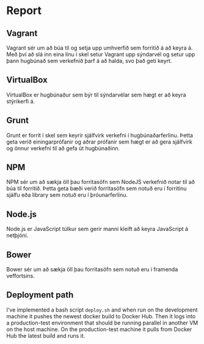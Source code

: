 # Report

## Vagrant
Vagrant sér um að búa til og setja upp umhverfið sem forritið á að keyra á.
Með því að slá inn eina línu í skel setur Vagrant upp sýndarvél og setur upp
þann hugbúnað sem verkefnið þarf á að halda, svo það geti keyrt.

## VirtualBox
VirtualBox er hugbúnaður sem býr til sýndarvélar sem hægt er að keyra
stýrikerfi á.

## Grunt
Grunt er forrit í skel sem keyrir sjálfvirk verkefni í hugbúnaðarferlinu. Þetta
geta verið einingarprófanir og aðrar prófanir sem hægt er að gera sjálfvirk og
önnur verkefni til að gefa út hugbúnaðinn.

## NPM
NPM sér um að sækja öll þau forritasöfn sem NodeJS verkefnið notar til að
búa til forritið. Þetta geta bæði verið forritasöfn sem notuð eru í forritinu
sjálfu eða library sem notuð eru í þróunarferlinu.

## Node.js
Node.js er JavaScript túlkur sem gerir manni kleift að keyra JavaScript á
netþjóni.

## Bower
Bower sér um að sækja öll þau forritasöfn sem notuð eru í framenda veffortsins.

## Deployment path
I've implemented a bash script `deploy.sh` and when run on the development
machine it pushes the newest docker build to Docker Hub. Then it logs into
a production-test environment that should be running parallel in another VM
on the host machine. On the production-test machine it pulls from Docker Hub
the latest build and runs it.
